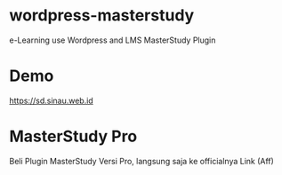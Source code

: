 # wordpress-masterstudy
e-Learning use Wordpress and LMS MasterStudy Plugin

# Demo
https://sd.sinau.web.id

# MasterStudy Pro
Beli Plugin MasterStudy Versi Pro, langsung saja ke officialnya
Link (Aff) 
